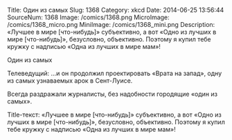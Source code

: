 Title: Один из самых 
Slug: 1368 
Category: xkcd 
Date: 2014-06-25 13:56:44 
SourceNum: 1368 
Image: /comics/1368.png 
MicroImage: /comics/1368_micro.png 
MiniImage: /comics/1368_mini.png 
Description: «Лучшее в мире [что-нибудь]» субъективно, а вот «Одно из лучших в мире [что-нибудь]», безусловно, объективно. Поэтому я купил тебе кружку с надписью «Одна из лучших в мире мам»! 

Один из самых

Телеведущий: …и он продолжил проектировать «Врата на запад», одну из самых узнаваемых арок в Сент-Луисе.

Всегда раздражали журналисты, без надобности городящие «один из самых».

Title-текст: «Лучшее в мире [что-нибудь]» субъективно, а вот «Одно из лучших в мире [что-нибудь]», безусловно, объективно. Поэтому я купил тебе кружку с надписью «Одна из лучших в мире мам»!